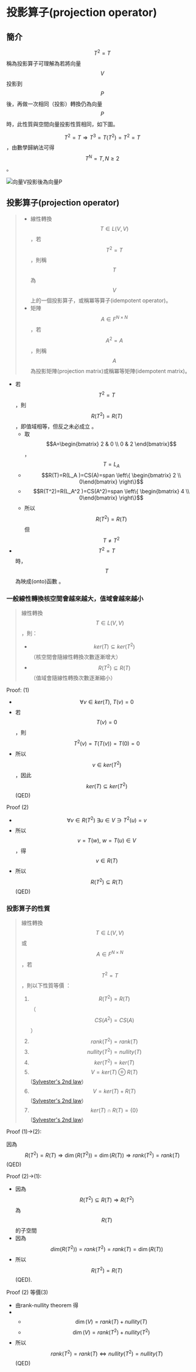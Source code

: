 # 投影算子\(projection operator\)

## 簡介

$$T^2=T$$稱為投影算子可理解為若將向量$$V$$投影到$$P$$後，再做一次相同（投影）轉換仍為向量$$P$$時，此性質與空間向量投影性質相同，如下圖。

$$T^2=T\Rightarrow T^3=T(T^2 )=T^2=T$$，由數學歸納法可得$$T^N=T, N \geq 2$$。

![&#x5411;&#x91CF;V&#x6295;&#x5F71;&#x5F8C;&#x70BA;&#x5411;&#x91CF;P](../../.gitbook/assets/projection.gif)

## 投影算子\(projection operator\)

> * 線性轉換$$T \in L(V,V)$$，若$$T^2=T$$，則稱$$T$$為$$V$$上的一個投影算子，或稱冪等算子\(idempotent operator\)。
> * 矩陣$$A \in F^{N \times N}$$，若$$A^2=A$$，則稱$$A$$為投影矩陣\(projection matrix\)或稱冪等矩陣\(idempotent matrix\)。

* 若$$T^2=T$$，則$$R(T^2 )=R(T)$$，即值域相等，但反之未必成立  。
  * 取$$A=\begin{bmatrix} 2 & 0 \\ 0 & 2 \end{bmatrix}$$，$$T=L_A    $$
  * $$R(T)=R(L_A )=CS(A)=span \left\{ \begin{bmatrix}  2 \\ 0\end{bmatrix} \right\}$$
  * $$R(T^2)=R(L_A^2 )=CS(A^2)=span \left\{ \begin{bmatrix}  4 \\ 0\end{bmatrix} \right\}$$
  * 所以$$R(T^2 )=R(T)$$但$$T \neq T^2$$
* $$T^2=T$$時，$$T$$為映成\(onto\)函數  。

### 一般線性轉換核空間會越來越大，值域會越來越小

> 線性轉換$$T \in L(V,V)$$，則：
>
> * $$ker⁡(T) \subseteq ker⁡(T^2 )$$ （核空間會隨線性轉換次數逐漸增大）
> * $$R(T^2 )\subseteq R(T)$$ （值域會隨線性轉換次數逐漸縮小）

Proof: \(1\)

* $$\forall v \in ker⁡(T), ~ T(v)=0 $$
* 若$$T(v) =0$$，則$$T^2 (v)=T(T(v))=T(0)=0$$
* 所以$$v \in ker⁡(T^2 )$$，因此$$ker⁡(T) \subseteq ker⁡(T^2 )$$  \(QED\)

Proof \(2\)

* $$\forall v \in R(T^2 )~  \exists u \in V \ni T^2 (u)=v  $$
* 所以$$v=T(w), ~ w=T(u) \in V  $$，得$$v \in R(T) $$
* 所以$$R(T^2 ) \subseteq R(T)$$ \(QED\)

### 投影算子的性質

> 線性轉換$$T \in L(V,V)$$或$$A\in F^{N \times N}$$，若$$T^2=T$$，則以下性質等價：
>
> 1. $$R(T^2 )=R(T)   $$（$$CS(A^2) = CS(A)$$）
> 2. $$rank(T^2 )=rank(T)   $$
> 3. $$nullity(T^2 )=nullity(T)   $$
> 4. $$ker⁡(T^2 )=ker⁡(T)   $$
> 5. $$V= ker(T) \oplus R(T)$$\([Sylvester's 2nd law](kernel-space-and-image.md#sylvesters-2nd-law-xiang-liang-kong-jianvwei-xian-xing-zhuan-huantde-he-kong-jian-yu-zhi-yu-de-zhi-he)\)
> 6. $$V= ker(T) + R(T)$$\([Sylvester's 2nd law](kernel-space-and-image.md#sylvesters-2nd-law-xiang-liang-kong-jianvwei-xian-xing-zhuan-huantde-he-kong-jian-yu-zhi-yu-de-zhi-he)\)
> 7. $$ker(T) \cap R(T) = \{0\}$$\([Sylvester's 2nd law](kernel-space-and-image.md#sylvesters-2nd-law-xiang-liang-kong-jianvwei-xian-xing-zhuan-huantde-he-kong-jian-yu-zhi-yu-de-zhi-he)\)

Proof \(1\)-&gt;\(2\):

因為$$R(T^2 )=R(T) \Rightarrow \dim⁡(R(T^2 ))=\dim⁡(R(T)) \Rightarrow rank(T^2 )=rank(T)$$ \(QED\)

Proof \(2\)-&gt;\(1\):

* 因為$$R(T^2 ) \subseteq R(T) \Rightarrow R(T^2 )$$為$$R(T)$$的子空間
* 因為$$dim⁡(R(T^2 ))=rank(T^2 )=rank(T)=\dim⁡(R(T))$$
* 所以$$R(T^2 )=R(T)$$  \(QED\).

Proof \(2\) 等價\(3\)

* 由rank-nullity theorem  得
* * $$\dim⁡(V)=rank(T)+nullity(T)$$
  * $$\dim⁡(V)=rank(T^2 )+nullity(T^2 )    $$
* 所以$$rank(T^2 )=rank(T)\Leftrightarrow nullity(T^2 )=nullity(T) $$\(QED\)

##  





